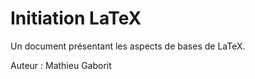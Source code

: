 Initiation LaTeX
================

Un document présentant les aspects de bases de LaTeX.

Auteur : Mathieu Gaborit
